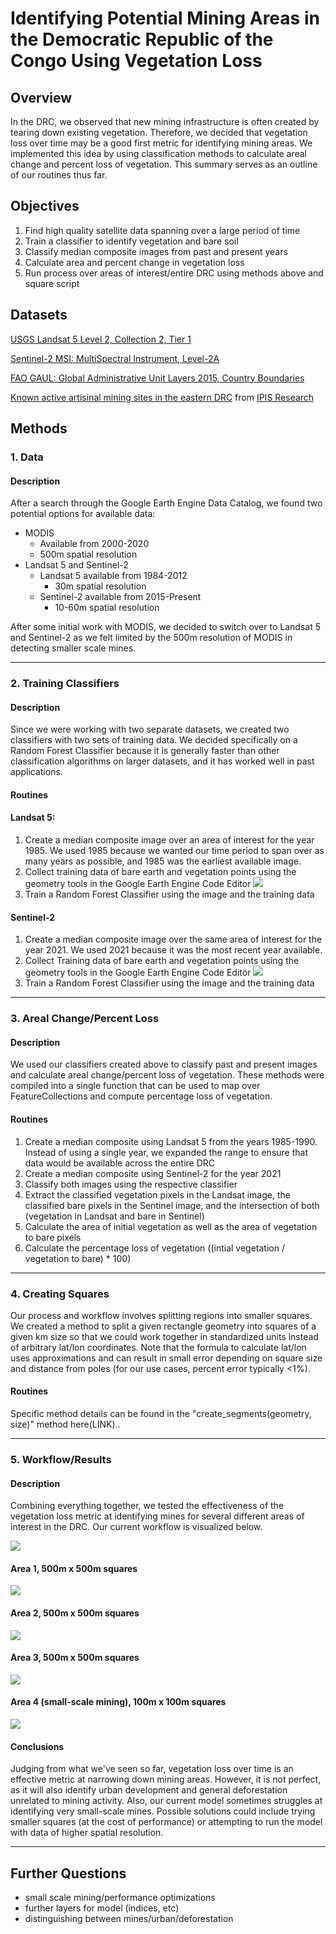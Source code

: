 # Identifying Potential Mining Areas in the Democratic Republic of the Congo Using Vegetation Loss

## Overview

In the DRC, we observed that new mining infrastructure is often created by tearing down existing vegetation. Therefore, we decided that vegetation loss over time may be a good first metric for identifying mining areas. We implemented this idea by using classification methods to calculate areal change and percent loss of vegetation. This summary serves as an outline of our routines thus far.

## Objectives

1. Find high quality satellite data spanning over a large period of time
2. Train a classifier to identify vegetation and bare soil
3. Classify median composite images from past and present years
4. Calculate area and percent change in vegetation loss
5. Run process over areas of interest/entire DRC using methods above and square script

## Datasets

[USGS Landsat 5 Level 2, Collection 2, Tier 1](https://developers.google.com/earth-engine/datasets/catalog/LANDSAT_LT05_C02_T1_L2?hl=en)

[Sentinel-2 MSI: MultiSpectral Instrument, Level-2A](https://developers.google.com/earth-engine/datasets/catalog/COPERNICUS_S2_SR#description)

[FAO GAUL: Global Administrative Unit Layers 2015, Country Boundaries](https://developers.google.com/earth-engine/datasets/catalog/FAO_GAUL_2015_level0?hl=en)

[Known active artisinal mining sites in the eastern DRC](http://geo.ipisresearch.be/geoserver/web/wicket/bookmarkable/org.geoserver.web.demo.MapPreviewPage?0)  from [IPIS Research](https://ipisresearch.be/home/maps-data/open-data/)

## Methods

### 1. Data

#### Description

After a search through the Google Earth Engine Data Catalog, we found two potential options for available data:

+ MODIS
	+ Available from 2000-2020
	+ 500m spatial resolution
+ Landsat 5 and Sentinel-2
	+ Landsat 5 available from 1984-2012
		+ 30m spatial resolution
	+ Sentinel-2 available from 2015-Present
	 	+ 10-60m spatial resolution

After some initial work with MODIS, we decided to switch over to Landsat 5 and Sentinel-2 as we felt limited by the 500m resolution of MODIS in detecting smaller scale mines.

<hr>

### 2. Training Classifiers

#### Description

Since we were working with two separate datasets, we created two classifiers with two sets of training data. We decided specifically on a Random Forest Classifier because it is generally faster than other classification algorithms on larger datasets, and it has worked well in past applications.

#### Routines

#### Landsat 5:

1. Create a median composite image over an area of interest for the year 1985. We used 1985 because we wanted our time period to span over as many years as possible, and 1985 was the earliest available image.
2. Collect training data of bare earth and vegetation points using the geometry tools in the Google Earth Engine Code Editor
![](https://github.com/CordulaRobinson/GEE/blob/main/raymondeah/drc/routine_vegetation_loss/images/ls_training.PNG)
4. Train a Random Forest Classifier using the image and the training data

#### Sentinel-2

1. Create a median composite image over the same area of interest for the year 2021. We used 2021 because it was the most recent year available.
2. Collect Training data of bare earth and vegetation points using the geometry tools in the Google Earth Engine Code Editor
![](https://github.com/CordulaRobinson/GEE/blob/main/raymondeah/drc/routine_vegetation_loss/images/s2_training.PNG)
4. Train a Random Forest Classifier using the image and the training data

<hr>

### 3. Areal Change/Percent Loss

#### Description

We used our classifiers created above to classify past and present images and calculate areal change/percent loss of vegetation. These methods were compiled into a single function that can be used to map over FeatureCollections and compute percentage loss of vegetation.

#### Routines

1. Create a median composite using Landsat 5 from the years 1985-1990. Instead of using a single year, we expanded the range to ensure that data would be available across the entire DRC
2. Create a median composite using Sentinel-2 for the year 2021
3. Classify both images using the  respective classifier
4. Extract the classified vegetation pixels in the Landsat image, the classified bare pixels in the Sentinel image, and the intersection of both (vegetation in Landsat and bare in Sentinel)
5. Calculate the area of initial vegetation as well as the area of vegetation to bare pixels
6. Calculate the percentage loss of vegetation ((intial vegetation / vegetation to bare) * 100)

<hr>

### 4. Creating Squares

Our process and workflow involves splitting regions into smaller squares. We created a method to split a given rectangle geometry into squares of a given km size so that we could work together in standardized units instead of arbitrary lat/lon coordinates. Note that the formula to calculate lat/lon uses approximations and can result in small error depending on square size and distance from poles (for our use cases, percent error typically <1%).

#### Routines

Specific method details can be found in the "create_segments(geometry, size)" method here(LINK)..

<hr>

### 5. Workflow/Results

#### Description

Combining everything together, we tested the effectiveness of the vegetation loss metric at identifying mines for several different areas of interest in the DRC. Our current workflow is visualized below.

![](https://github.com/CordulaRobinson/GEE/blob/main/raymondeah/drc/routine_vegetation_loss/images/w.png)

#### Area 1, 500m x 500m squares

![](https://github.com/CordulaRobinson/GEE/blob/main/raymondeah/drc/routine_vegetation_loss/images/area1.png)

#### Area 2, 500m x 500m squares

![](https://github.com/CordulaRobinson/GEE/blob/main/raymondeah/drc/routine_vegetation_loss/images/area2.png)

#### Area 3, 500m x 500m squares

![](https://github.com/CordulaRobinson/GEE/blob/main/raymondeah/drc/routine_vegetation_loss/images/area3.png)

#### Area 4 (small-scale mining), 100m x 100m squares

![](https://github.com/CordulaRobinson/GEE/blob/main/raymondeah/drc/routine_vegetation_loss/images/area4.png)

#### Conclusions

Judging from what we've seen so far, vegetation loss over time is an effective metric at narrowing down mining areas. However, it is not perfect, as it will also identify urban development and general deforestation unrelated to mining activity. Also, our current model sometimes struggles at identifying very small-scale mines. Possible solutions could include trying smaller squares (at the cost of performance) or attempting to run the model with data of higher spatial resolution.

<hr>

## Further Questions

- small scale mining/performance optimizations
- further layers for model (indices, etc)
- distinguishing between mines/urban/deforestation

